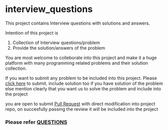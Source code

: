 # interview_questions
This project contains Interview questions with solutions and answers.

Intention of this project is

1. Collection of Interview questions/problem
2. Provide the solution/answers of the problem

You are most welcome to colleborate into this project and make it a huge platform with many programming related problems and their solution collection.

If you want to submit any problem to be included into this project.
Please [click here](https://github.com/AshishNamdev/interview_questions/issues/new) to submit.
include solution too if you have solution of the problem else mention clearly that you want us to solve the problem and include into the project

you are open to submit [Pull Request](https://github.com/AshishNamdev/interview_questions/compare) with direct modification into project repo, on succesfully passing the review it will be included into the project

### Please refer [QUESTIONS](questions/QUESTIONS.md)